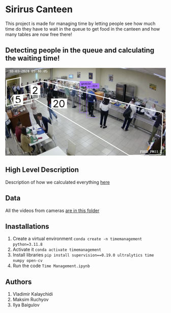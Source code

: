 # Sirirus Canteen 

This project is made for managing time by letting people see how much time do they have to wait in the queue to get food in the canteen and how many tables are now free there!

## Detecting people in the queue and calculating the waiting time!

![alt text](cover.png)

## High Level Description 

Description of how we calculated everything [here](Time_Management_HLD.docx)

## Data

All the videos from cameras [are in this folder](https://drive.google.com/file/d/1WKclV7YCeiKcuGfiVjfmro_D9I-OYy0F/view?usp=share_link)

## Inastallations
1. Create a virtual environment `conda create -n timemanagement python=3.11.8` 
2. Activate it `conda activate timemanagement`
3. Install libraries `pip install supervision==0.19.0 ultralytics time numpy open-cv`
4. Run the code `Time Management.ipynb`

## Authors
1. Vladimir Kalaychidi
2. Maksim Ruchyov
3. Ilya Baigulov
